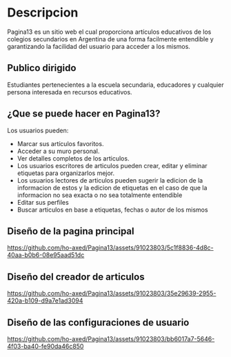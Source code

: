 # Descripcion
Pagina13 es un sitio web el cual proporciona artículos educativos de los colegios secundarios en Argentina de una forma facilmente entendible y garantizando la facilidad del usuario para acceder a los mismos.
## Publico dirigido
Estudiantes pertenecientes a la escuela secundaria, educadores y cualquier persona interesada en recursos educativos.
## ¿Que se puede hacer en Pagina13?
Los usuarios pueden: 
* Marcar sus artículos favoritos.
* Acceder a su muro personal.
* Ver detalles completos de los articulos.
* Los usuarios escritores de articulos pueden crear, editar y eliminar etiquetas para organizarlos mejor.
* Los usuarios lectores de articulos pueden sugerir la edicion de la informacion de estos y la edicion de etiquetas en el caso de que la informacion no sea exacta o no sea totalmente entendible
* Editar sus perfiles
* Buscar articulos en base a etiquetas, fechas o autor de los mismos
## Diseño de la pagina principal
https://github.com/ho-axed/Pagina13/assets/91023803/5c1f8836-4d8c-40aa-b0b6-08e95aad51dc
## Diseño del creador de articulos 
https://github.com/ho-axed/Pagina13/assets/91023803/35e29639-2955-420a-b109-d9a7e1ad3094
## Diseño de las configuraciones de usuario
https://github.com/ho-axed/Pagina13/assets/91023803/bb6017a7-5646-4f03-ba40-fe90da46c850
